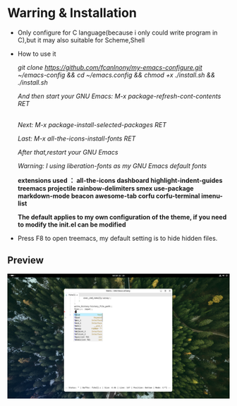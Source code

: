 # Warring & Installation
* Only configure for C language(because i only could write program in C),but it may also suitable for Scheme,Shell

* How to use it</p>

  *git clone https://github.com/fcanlnony/my-emacs-configure.git ~/emacs-config && cd ~/emacs.config && chmod +x ./install.sh && ./install.sh*</p>
  *And then start your GNU Emacs: M-x package-refresh-cont-contents RET*</p>                                                                   
  *Next: M-x package-install-selected-packages RET*</p>
  *Last: M-x all-the-icons-install-fonts RET*</p>
  *After that,restart your GNU Emacs*</p>
  *Warning: I using liberation-fonts as my GNU Emacs default fonts*</p>

  **extensions used ： all-the-icons dashboard highlight-indent-guides treemacs projectile rainbow-delimiters smex use-package markdown-mode beacon awesome-tab corfu corfu-terminal imenu-list**</p>
  **The default applies to my own configuration of the theme, if you need to modify the init.el can be modified**</p>

* Press F8 to open treemacs, my default setting is to hide hidden files.</p>

## Preview
![preview](./Preview.png "preview")
